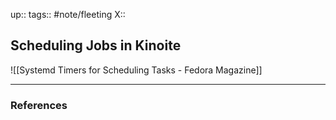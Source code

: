 up::
tags:: #note/fleeting 
X:: 

## Scheduling Jobs in Kinoite


![[Systemd Timers for Scheduling Tasks - Fedora Magazine]]

---

### References